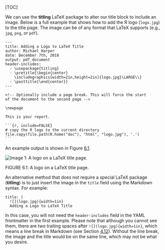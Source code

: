 [TOC]

We can use the **titling** LaTeX package to alter our title block to include an image. Below is a full example that shows how to add the R logo (`logo.jpg`) to the title page. The image can be of any format that LaTeX supports (e.g., `jpg`, `png`, or `pdf`).

    ---
    title: Adding a Logo to LaTeX Title
    author: Michael Harper
    date: December 7th, 2018
    output: pdf_document
    header-includes:
      - \usepackage{titling}
      - \pretitle{\begin{center}
        \includegraphics[width=2in,height=2in]{logo.jpg}\LARGE\\}
      - \posttitle{\end{center}}
    ---
    
    <!-- Optionally include a page break. This will force the start
    of the document to the second page -->
    
    \newpage
    
    This is your report.
    
    ```{r, include=FALSE}
    # copy the R logo to the current directory
    file.copy(file.path(R.home("doc"), "html", "logo.jpg"), '.')
    ```

An example output is shown in Figure [6.1](#fig61).

![Image 1: A logo on a LaTeX title page.](https://bookdown.org/yihui/rmarkdown-cookbook/images/latex-logo.png)

<div id="fig61">
FIGURE 6.1: A logo on a LaTeX title page.
</div>

An alternative method that does not require a special LaTeX package (**titling**) is to just insert the image in the `title` field using the Markdown syntax. For example:

    title: |
      ![](logo.jpg){width=1in}  
      Adding a Logo to LaTeX Title

In this case, you will not need the `header-includes` field in the YAML frontmatter in the first example. Please note that although you cannot see them, there are two trailing spaces after `![](logo.jpg){width=1in}`, which means a line break in Markdown (see Section [4.12]($Preserve-A-Large-Number-Of-Line-Breaks)). Without the line break, the image and the title would be on the same line, which may not be what you desire.
